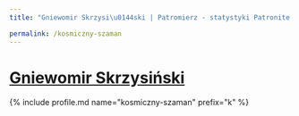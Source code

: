 ```yaml
---
title: "Gniewomir Skrzysi\u0144ski | Patromierz - statystyki Patronite.pl"

permalink: /kosmiczny-szaman
---
```


# [Gniewomir Skrzysiński](https://patronite.pl/kosmiczny-szaman)

{% include profile.md name="kosmiczny-szaman" prefix="k" %}
